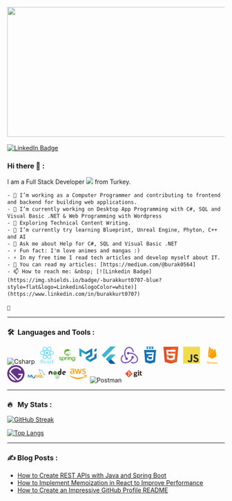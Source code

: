 
<p align="center"><img src="https://media.giphy.com/media/dWesBcTLavkZuG35MI/giphy.gif" width="600" height="300"  /></p>

<a href="https://www.linkedin.com/in/burakkurt0707"><img src="https://img.shields.io/badge/LinkedIn-blue?style=for-the-badge&logo=linkedin&logoColor=white" alt="LinkedIn Badge"></a>
### Hi there 👋 :

I am a Full Stack Developer <img src="https://media.giphy.com/media/WUlplcMpOCEmTGBtBW/giphy.gif" width="30"> from Turkey.

    - 🔭 I’m working as a Computer Programmer and contributing to frontend and backend for building web applications.
    - 🔭 I’m currently working on Desktop App Programming with C#, SQL and Visual Basic .NET & Web Programming with Wordpress
    - 🌱 Exploring Technical Content Writing.
    - 🌱 I’m currently try learning Blueprint, Unreal Engine, Phyton, C++ and AI
    - 💬 Ask me about Help for C#, SQL and Visual Basic .NET
    - ⚡ Fun fact: I'm love animes and mangas :)
    - ⚡ In my free time I read tech articles and develop myself about IT.
    - 👯 You can read my articles: [https://medium.com/@burak0564]
    - 📫 How to reach me: &nbsp; [![Linkedin Badge](https://img.shields.io/badge/-burakkurt0707-blue?style=flat&logo=Linkedin&logoColor=white)](https://www.linkedin.com/in/burakkurt0707)

    🔭 
   
---

### 🛠 &nbsp;Languages and Tools :

<p>
<img src="[https://github.com/devicons/devicon/blob/master/icons/java/java-original-wordmark.svg](https://raw.githubusercontent.com/github/explore/f3e22f0dca2be955676bc70d6214b95b13354ee8/topics/c/c.png)" title="Csharp" alt="Csharp" width="40" height="40"/>&nbsp;
<img src="https://github.com/devicons/devicon/blob/master/icons/react/react-original-wordmark.svg" title="React" alt="React" width="40" height="40"/>&nbsp;
<img src="https://github.com/devicons/devicon/blob/master/icons/spring/spring-original-wordmark.svg" title="Spring" alt="Spring" width="40" height="40"/>&nbsp;
<img src="https://github.com/devicons/devicon/blob/master/icons/materialui/materialui-original.svg" title="Material UI" alt="Material UI" width="40" height="40"/>&nbsp;
<img src="https://github.com/devicons/devicon/blob/master/icons/flutter/flutter-original.svg" title="Flutter" alt="Flutter" width="40" height="40"/>&nbsp;
<img src="https://github.com/devicons/devicon/blob/master/icons/redux/redux-original.svg" title="Redux" alt="Redux " width="40" height="40"/>&nbsp;
<img src="https://github.com/devicons/devicon/blob/master/icons/css3/css3-plain-wordmark.svg"  title="CSS3" alt="CSS" width="40" height="40"/>&nbsp;
<img src="https://github.com/devicons/devicon/blob/master/icons/html5/html5-original.svg" title="HTML5" alt="HTML" width="40" height="40"/>&nbsp;
<img src="https://github.com/devicons/devicon/blob/master/icons/javascript/javascript-original.svg" title="JavaScript" alt="JavaScript" width="40" height="40"/>&nbsp;
<img src="https://github.com/devicons/devicon/blob/master/icons/firebase/firebase-plain-wordmark.svg" title="Firebase" alt="Firebase" width="40" height="40"/>&nbsp;
<img src="https://github.com/devicons/devicon/blob/master/icons/gatsby/gatsby-original.svg" title="Gatsby"  alt="Gatsby" width="40" height="40"/>&nbsp;
<img src="https://github.com/devicons/devicon/blob/master/icons/mysql/mysql-original-wordmark.svg" title="MySQL"  alt="MySQL" width="40" height="40"/>&nbsp;
<img src="https://github.com/devicons/devicon/blob/master/icons/nodejs/nodejs-original-wordmark.svg" title="NodeJS" alt="NodeJS" width="40" height="40"/>&nbsp;
<img src="https://github.com/devicons/devicon/blob/master/icons/amazonwebservices/amazonwebservices-plain-wordmark.svg" title="AWS" alt="AWS" width="40" height="40"/>&nbsp;
<img src="https://www.vectorlogo.zone/logos/getpostman/getpostman-icon.svg" title="Postman"  alt="Postman" width="40" height="40"/>&nbsp;
<img src="https://github.com/devicons/devicon/blob/master/icons/git/git-original-wordmark.svg" title="Git" **alt="Git" width="40" height="40"/>&nbsp;
</p>

---

### 🔥 &nbsp; My Stats :
[![GitHub Streak](http://github-readme-streak-stats.herokuapp.com?user=burakkurt07&theme=dark&background=000000)](https://git.io/streak-stats)

[![Top Langs](https://github-readme-stats.vercel.app/api/top-langs/?username=burakkurt07&layout=compact&theme=vision-friendly-dark)](https://github.com/anuraghazra/github-readme-stats)

---

### ✍️ Blog Posts : 
- [How to Create REST APIs with Java and Spring Boot](https://www.twilio.com/blog/create-rest-apis-java-spring-boot)
- [How to Implement Memoization in React to Improve Performance](https://www.sitepoint.com/implement-memoization-in-react-to-improve-performance/)
- [How to Create an Impressive GitHub Profile README](https://www.sitepoint.com/github-profile-readme/)<!-- BLOG-POST-LIST:START -->
<!-- BLOG-POST-LIST:END -->


